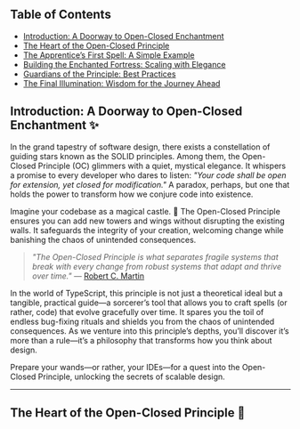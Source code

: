 ## Table of Contents
- [Introduction: A Doorway to Open-Closed Enchantment](#intro)
- [The Heart of the Open-Closed Principle](#core)
- [The Apprentice’s First Spell: A Simple Example](#example)
- [Building the Enchanted Fortress: Scaling with Elegance](#refactor)
- [Guardians of the Principle: Best Practices](#benefits)
- [The Final Illumination: Wisdom for the Journey Ahead](#conclusion)

<a id="intro"></a>
## Introduction: A Doorway to Open-Closed Enchantment ✨

In the grand tapestry of software design, there exists a constellation of guiding stars known as the SOLID principles. Among them, the Open-Closed Principle (OC) glimmers with a quiet, mystical elegance. It whispers a promise to every developer who dares to listen: _"Your code shall be open for extension, yet closed for modification."_ A paradox, perhaps, but one that holds the power to transform how we conjure code into existence.

Imagine your codebase as a magical castle. 🏰 The Open-Closed Principle ensures you can add new towers and wings without disrupting the existing walls. It safeguards the integrity of your creation, welcoming change while banishing the chaos of unintended consequences.

>_"The Open-Closed Principle is what separates fragile systems that break with every change from robust systems that adapt and thrive over time."_ — [Robert C. Martin](https://en.wikipedia.org/wiki/Robert_C._Martin)

In the world of TypeScript, this principle is not just a theoretical ideal but a tangible, practical guide—a sorcerer’s tool that allows you to craft spells (or rather, code) that evolve gracefully over time. It spares you the toil of endless bug-fixing rituals and shields you from the chaos of unintended consequences. As we venture into this principle’s depths, you’ll discover it’s more than a rule—it’s a philosophy that transforms how you think about design.

Prepare your wands—or rather, your IDEs—for a quest into the Open-Closed Principle, unlocking the secrets of scalable design.

---

<a id="core"></a>
## The Heart of the Open-Closed Principle 🌟

